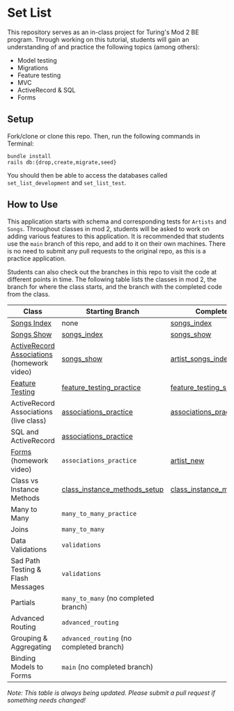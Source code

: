 # Set List


This repository serves as an in-class project for Turing's Mod 2 BE program. Through working on this tutorial, students will gain an understanding of and practice the following topics (among others): 
* Model testing
* Migrations
* Feature testing
* MVC
* ActiveRecord & SQL
* Forms

## Setup

Fork/clone or clone this repo. Then, run the following commands in Terminal: 
```
bundle install
rails db:{drop,create,migrate,seed}
```

You should then be able to access the databases called `set_list_development` and `set_list_test`. 

## How to Use
This application starts with schema and corresponding tests for `Artists` and `Songs`. Throughout classes in mod 2, students will be asked to work on adding various features to this application. It is recommended that students use the `main` branch of this repo, and add to it on their own machines. There is no need to submit any pull requests to the original repo, as this is a practice application. 

Students can also check out the branches in this repo to visit the code at different points in time. The following table lists the classes in mod 2, the branch for where the class starts, and the branch with the completed code from the class.

| Class | Starting Branch | Completed Branch |
|-------|------|------|
|[Songs Index](https://www.youtube.com/watch?v=At4fD_zkHJU) | none | [songs_index](https://github.com/turingschool-examples/set_list_tutorial/tree/songs_index)|
| [Songs Show](https://www.youtube.com/watch?v=oZGZEJWt8qQ) | [songs_index](https://github.com/turingschool-examples/set_list_tutorial/tree/songs_index) | [songs_show](https://github.com/turingschool-examples/set_list_tutorial/tree/songs_show)|
| [ActiveRecord Associations](https://www.youtube.com/watch?v=oOFUnTPC_jU) (homework video) | [songs_show](https://github.com/turingschool-examples/set_list_tutorial/tree/songs_show) | [artist_songs_index](https://github.com/turingschool-examples/set_list_tutorial/tree/artist_songs_index) |
| [Feature Testing](https://backend.turing.edu/module2/lessons/feature_testing_2) | [feature_testing_practice](https://github.com/turingschool-examples/set_list_tutorial/tree/feature_testing_practice)  | [feature_testing_solutions](https://github.com/turingschool-examples/set_list_tutorial/tree/feature_testing_solutions)
| ActiveRecord Associations (live class) | [associations_practice](https://github.com/turingschool-examples/set_list_tutorial/tree/associations_practice) | [associations_practice_solutions](https://github.com/turingschool-examples/set_list_tutorial/tree/associations_practice_solutions) |
| SQL and ActiveRecord | [associations_practice](https://github.com/turingschool-examples/set_list_tutorial/tree/associations_practice) |
| [Forms](https://www.youtube.com/watch?v=VNHriUP7zKE&list=PL1Y67f0xPzdMpqo5GG-P8oVd-OvkNMSAN&index=5) (homework video) | `associations_practice` | [artist_new](https://github.com/turingschool-examples/set_list_tutorial/tree/artist_new) |
| Class vs Instance Methods | [class_instance_methods_setup](https://github.com/turingschool-examples/set_list_tutorial/tree/class_instance_methods_setup) | [class_instance_methods_solutions](https://github.com/turingschool-examples/set_list_tutorial/tree/class_instance_methods_solutions)
| Many to Many | `many_to_many_practice` |
| Joins | `many_to_many` |
| Data Validations | `validations` |
| Sad Path Testing & Flash Messages | `validations` |
| Partials | `many_to_many` (no completed branch) |
| Advanced Routing | `advanced_routing` |
| Grouping & Aggregating | `advanced_routing` (no completed branch) |
| Binding Models to Forms | `main` (no completed branch) |

_Note: This table is always being updated. Please submit a pull request if something needs changed!_
